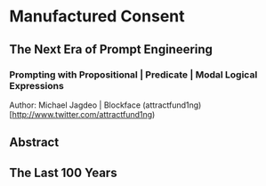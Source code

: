 # Manufactured Consent
## The Next Era of Prompt Engineering
### Prompting with Propositional | Predicate | Modal Logical Expressions

Author: Michael Jagdeo | Blockface (attractfund1ng)[http://www.twitter.com/attractfund1ng)

## Abstract



## The Last 100 Years
